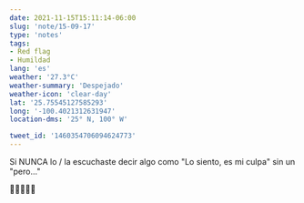 ```yaml
---
date: 2021-11-15T15:11:14-06:00
slug: 'note/15-09-17'
type: 'notes'
tags:
- Red flag
- Humildad
lang: 'es'
weather: '27.3°C'
weather-summary: 'Despejado'
weather-icon: 'clear-day'
lat: '25.75545127585293'
long: '-100.4021312631947'
location-dms: '25° N, 100° W'

tweet_id: '1460354706094624773'
---
```

Si NUNCA lo / la escuchaste decir algo como "Lo siento, es mi culpa" sin un "pero..."

🚩🚩🚩🚩🚩